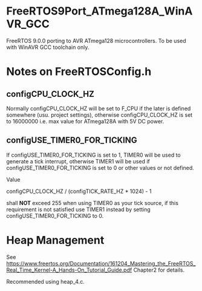 # FreeRTOS9Port_ATmega128A_WinAVR_GCC
FreeRTOS 9.0.0 porting to AVR ATmega128 microcontrollers. To be used with WinAVR GCC toolchain only.

# Notes on FreeRTOSConfig.h
## configCPU_CLOCK_HZ
Normally configCPU_CLOCK_HZ will be set to F_CPU if the later is defined somewhere (usu. project settings),
otherwise configCPU_CLOCK_HZ is set to 16000000 i.e. max value for ATmega128A with 5V DC power.

## configUSE_TIMER0_FOR_TICKING
If configUSE_TIMER0_FOR_TICKING is set to 1, TIMER0 will be used to generate a tick interrupt, 
otherwise TIMER1 will be used if configUSE_TIMER0_FOR_TICKING is set to 0 or other values or not defined.

Value

configCPU_CLOCK_HZ / (configTICK_RATE_HZ * 1024) - 1

shall **NOT** exceed 255 when using TIMER0 as your tick source, if this requirement is not satisfied use TIMER1
instead by setting configUSE_TIMER0_FOR_TICKING to 0.

# Heap Management
See https://www.freertos.org/Documentation/161204_Mastering_the_FreeRTOS_Real_Time_Kernel-A_Hands-On_Tutorial_Guide.pdf
Chapter2 for details.

Recommended using heap_4.c.

